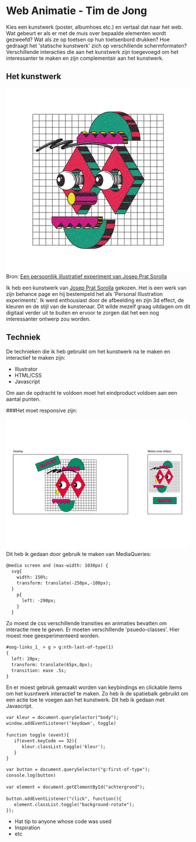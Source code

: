 # Web Animatie - Tim de Jong

Kies een kunstwerk (poster, albumhoes etc.) en vertaal dat naar het web. Wat gebeurt er als er met de muis over bepaalde elementen wordt gezweefd? Wat als ze op toetsen op hun toetsenbord drukken? Hoe gedraagt het 'statische kunstwerk' zich  op verschillende schermformaten? 
Verschillende interacties die aan het kunstwerk zijn toegevoegd om het  interessanter te maken en zijn complementair aan het kunstwerk.


## Het kunstwerk

![Gekozen werk](afbeelding.jpg)
Bron: [Een persoonlijk illustratief experiment van Josep Prat Sorolla](https://www.behance.net/gallery/14475801/Personal-illustration-experiments)

Ik heb een kunstwerk van [Josep Prat Sorolla](https://www.behance.net/gallery/14475801/Personal-illustration-experiments) gekozen. Het is een werk van zijn behance page en hij bestempeld het als 'Personal Illustration experiments'. Ik werd enthousiast door de afbeelding en zijn 3d effect, de kleuren en de stijl van de kunstenaar. Dit wilde mezelf graag uitdagen om dit digitaal verder uit te buiten en ervoor te zorgen dat het een nog interessanter ontwerp zou worden.

## Techniek

De technieken die ik heb gebruikt om het kunstwerk na te maken en interactief te maken zijn:
* Illustrator
* HTML/CSS
* Javascript

Om aan de opdracht te voldoen moet het eindproduct voldoen aan een aantal punten.

###Het moet responsive zijn:

![responsive](responsive.png)
Dit heb ik gedaan door gebruik te maken van MediaQueries:
```
@media screen and (max-width: 1030px) {
  svg{
    width: 150%;
    transform: translate(-250px,-100px);
  }
    p{
      left: -290px;
    }
  }
```

Zo moest de css verschillende transities en animaties bevatten om interactie mee te geven. Er moeten verschillende 'psuedo-classes'. Hier moest mee geexperimenteerd worden.
```
#oog-links_1_ > g > g:nth-last-of-type(1)
{
  left: 20px;
  transform: translate(65px,0px);
  transition: ease .5s;
}
```

En er moest gebruik gemaakt worden van keybindings en clickable items om het kusntwerk interactief te maken. Zo heb ik de spatiebalk gebruikt om een actie toe te voegen aan het kunstwerk. Dit heb ik gedaan met Javascript.

```
var kleur = document.querySelector("body");
window.addEventListener('keydown', toggle)

function toggle (event){
   if(event.keyCode == 32){
      kleur.classList.toggle('kleur');
   }
}

```
```
var button = document.querySelector("g:first-of-type");
console.log(button)

var element = document.getElementById("achtergrond");

button.addEventListener("click", function(){
   element.classList.toggle("background-rotate");
});

```


* Hat tip to anyone whose code was used
* Inspiration
* etc


